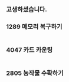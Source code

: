 ### 고생하셨습니다.



### 1289 메모리 복구하기

```python

```



### 4047 카드 카운팅

```python

```



### 2805 농작물 수확하기

```python

```


